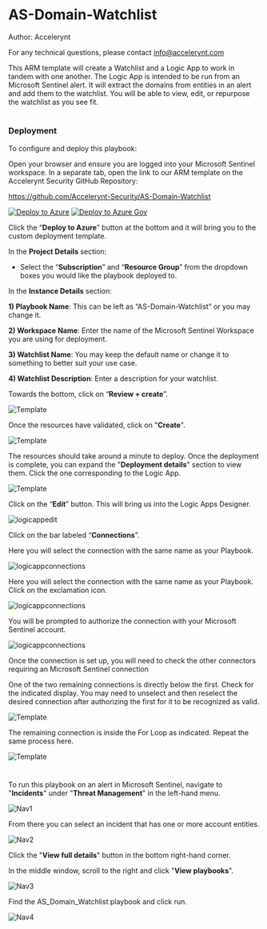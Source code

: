 # AS-Domain-Watchlist

Author: Accelerynt

For any technical questions, please contact info@accelerynt.com

This ARM template will create a Watchlist and a Logic App to work in tandem with one another. The Logic App is intended to be run from an Microsoft Sentinel alert. It will extract the domains from entities in an alert and add them to the watchlist. You will be able to view, edit, or repurpose the watchlist as you see fit.


#
### Deployment   

To configure and deploy this playbook:
 
Open your browser and ensure you are logged into your Microsoft Sentinel workspace. In a separate tab, open the link to our ARM template on the Accelerynt Security GitHub Repository:

https://github.com/Accelerynt-Security/AS-Domain-Watchlist

[![Deploy to Azure](https://aka.ms/deploytoazurebutton)](https://portal.azure.com/#create/Microsoft.Template/uri/https%3A%2F%2Fraw.githubusercontent.com%2FAccelerynt-Security%2FAS-Domain-Watchlist%2Fmain%2Fazuredeploy.json)
[![Deploy to Azure Gov](https://aka.ms/deploytoazuregovbutton)](https://portal.azure.us/#create/Microsoft.Template/uri/https%3A%2F%2Fraw.githubusercontent.com%2FAccelerynt-Security%2FAS-Domain-Watchlist%2Fmain%2Fazuredeploy.json)   
                                               

Click the “**Deploy to Azure**” button at the bottom and it will bring you to the custom deployment template.

In the **Project Details** section:

* Select the “**Subscription**” and “**Resource Group**” from the dropdown boxes you would like the playbook deployed to.  

In the **Instance Details** section:  

**1) Playbook Name**: This can be left as “AS-Domain-Watchlist” or you may change it.  

**2) Workspace Name**: Enter the name of the Microsoft Sentinel Workspace you are using for deployment.

**3) Watchlist Name**: You may keep the default name or change it to something to better suit your use case.

**4) Watchlist Description**:  Enter a description for your watchlist. 

Towards the bottom, click on “**Review + create**”.

![Template](Images/template1.png)

Once the resources have validated, click on "**Create**".

![Template](Images/template2.png)

The resources should take around a minute to deploy. Once the deployment is complete, you can expand the "**Deployment details**" section to view them.
Click the one corresponding to the Logic App.
                                                                                                                             
![Template](Images/template3.png)
                                                                                                                             
Click on the “**Edit**” button. This will bring us into the Logic Apps Designer.
                                                                                                                             
![logicappedit](Images/logicappedit.png)

Click on the bar labeled “**Connections**”.

Here you will select the connection with the same name as your Playbook.                                                                                                         
                                                                                                                             
![logicappconnections](Images/logicappconnections1.png)

Here you will select the connection with the same name as your Playbook. Click on the exclamation  icon.                          
                                                                                                                             
![logicappconnections](Images/logicappconnections2.png)                                                                                                                           
                                                                                                                             
You will be prompted to authorize the connection with your Microsoft Sentinel account.
                                                                                                                             
![logicappconnections](Images/logicappconnections3.png) 
 
 Once the connection is set up, you will need to check the other connectors requiring an Microsoft Sentinel connection
                                                                                             
One of the two remaining connections is directly below the first. Check for the indicated display. You may need to unselect and then reselect the desired connection after authorizing the first for it to be recognized as valid.
                                                                                                                             
![Template](Images/logicappconnections4.png)                                                                                                                                     

The remaining connection is inside the For Loop as indicated. Repeat the same process here.                                       
                                                                                                                             
![Template](Images/logicappconnections5.png)                                                                                                                               

#
To run this playbook on an alert in Microsoft Sentinel, navigate to "**Incidents**" under "**Threat Management**" in the left-hand menu.

![Nav1](Images/nav1.png)

From there you can select an incident that has one or more account entities.

![Nav2](Images/nav2.png)

Click the "**View full details**" button in the bottom right-hand corner.

In the middle window, scroll to the right and click "**View playbooks**".

![Nav3](Images/nav3.png)

Find the AS_Domain_Watchlist playbook and click run.

![Nav4](Images/nav4.png)                                                                                                               

